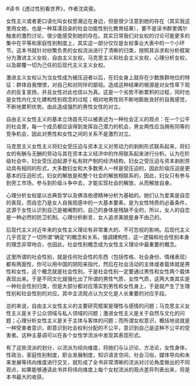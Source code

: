 #读书《透过性别看世界》，作者沈奕斐。

女性主义或者更口语化叫女权思潮近在身边，但是很少注意到她的存在（其实我这里用女她，也是一种耳濡目染的社会功能性别化教育结果），要不是读书群里偶尔触发的激烈讨论，很少能感受到她的存在。其实日常我们对女权的讨论可能更多的集中在平等和家庭性别制度上，其实这一部分仅仅是女权事业大表中的一个小环节。这本书就针对纷繁负责的女权流派进行了清晰的归类，按照其诉求和分析框架分为激进主义女权，自由主义女权，马克思主义和社会主义女权，心理分析女权，以及颠覆一切为己任的后现代主义主义女权。

激进主义女权认为当女性成为被压迫者以后，在妇女身上就存在少数族群地位的特征：群体自我憎恨，对自己和对同伴的鄙视。造成这种结果的根源是对女性卑下观点的反复宣扬，并且女性对此也信以为真。这是一个劣势不断累积的过程，同时也是女性内化文化建构性别观念的过程；相对地男性则不断地膨胀良好的自我感觉，不断地累积优势。由此造成强烈的男性女性的对立。

自由主义女性主义的基本立场首先可以被表述为一种社会正义的观点：在一个公平的社会里，每一个成员都应该得到发挥自己潜力的机会，男女两性应当拥有同等的竞争机会，因此对男性和女性之间的关系不是激烈对立。

马克思主义女性主义将妇女受压迫与资本主义对劳动力的剥削形式联系起来，将妇女的有酬与无酬的劳动与其在资本主义经济中的作用联系起来进行分析。认为在阶级社会中，妇女受压迫起源于私有财产制的经济结构，妇女之受压迫与资本剥削劳动具有相同的形式，大多数妇女和大多数男人一样是受压迫的，因此阶级压迫是更基本的压迫形式，妇女的解放是和整个社会的解放相联系的，因此，妇女只有参与到劳工市场，参与到阶级斗争中去，才能实现社会的解放，从而解放自身。

心理分析女权是以古典哲学以及佛洛依德精神分析为基础的。她们认为爱美是自恋的表现，而自恋乃是女人自我观感中的一大基本要素，是为女性特质的必备条件，这源于女性认识到自己是被阉割的，自己的身体是残缺不全的，所以，女人的自恋是一种必然的防卫机制。心理分析断言，女人追求美貌是身不由己的。

后现代主义对近年来的女性主义理论有非常重大的、不可忽视的影响。后现代主义几乎否定了一切所谓“确定”的概念和关系，强调建构性，这一逻辑和社会性别本身的理念非常吻合，也因此，社会性别概念成为女性主义理论中最重要的概念。

这里所谓的社会性别，就是任何社会性的东西（包括性格、社会身份、情绪表现）都有两面性，你可以用中国的阴阳来指代，然后在社会活动的主体或者载体就是男性和女性，这个概念就是社会性别。于是社会性别一定要通过男性和女性两个载体表现出来。于是不同文化就强化出了所谓的男性气质，女性气质，这两大类其实是一种社会性别归类，但是大部分都对应落实到男性和女性身上，于是就产生了生理性别和社会性别的对应。其中主流观点认为文化是人长重要的对应手段。

总的来说，自由主义女性主义的主要研究框架是理性与感情的问题；马克思主义女性主义是关于公众领域与私人领域的问题；激进女性主义是关于自然与文化的问题；心理分析女性主义是关于主体与客体的问题；而所谓女权意识，概括地说就是一种受害者意识，即意识到社会权利分配的不公平，意识到自己是这种不公平的受害者。这种主基调可以在各个女性学流派中发现其表现形式。

有了这些流派的划分，以流派为经向维度，将她们与认识论、方法论，女性身体，性政治，家庭性别制度，职业发展制度，知识语言空间，社会习俗，媒体导向和未来发展等纬向维度进行交叉，就形成了全书非常清晰的流派对讨论角度做出的不同观点，如果能够通读此书并将纬向维度上每个女权流派的观点差异列表出来，将是本书最大的收获。